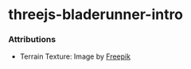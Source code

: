 # threejs-bladerunner-intro

### Attributions
- Terrain Texture: Image by <a href="https://www.freepik.com/free-photo/fine-beach-sand-with-waves_12061069.htm#query=sand%20texture&position=50&from_view=keyword&track=ais">Freepik</a>